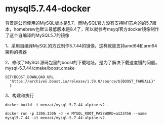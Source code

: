 # mysql5.7.44-docker
背景是公司使用的MySQL版本是5.7，而MySQL官方没有支持M1芯片的的5.7版本，homebrew也默认最低版本是8.4了，所以就参考msyql官方docker镜像制作了这个自编译的MySQL5.7的镜像

1、采用自编译MySQL的方式制作5.7.44的镜像，这样就能支持amd64和arm64架构的机器

2、修改了MySQL源码包里的boost的下载地址，是为了解决下载速度慢的问题。mysql-5.7.44/cmake/boost.cmake
```
SET(BOOST_DOWNLOAD_URL
  "https://archives.boost.io/release/1.59.0/source/${BOOST_TARBALL}"
  )
```

3、构建和执行
```
docker build -t menzai/mysql-5.7.44-alpine:v2 .

docker run -p 3306:3306 -d -e MYSQL_ROOT_PASSWORD=a123456 --name mysql5.7.44 -it menzai/mysql-5.7.44-alpine:v2
```
